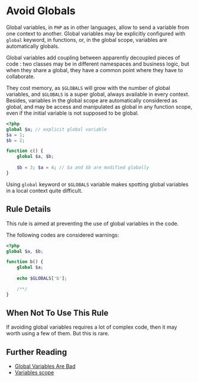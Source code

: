 <!-- Good Practices -->
# Avoid Globals

Global variables, in `PHP` as in other languages, allow to send a variable from one context to another. Global variables may be explicitly configured with `global` keyword, in functions, or, in the global scope, variables are automatically globals.

Global variables add coupling between apparently decoupled pieces of code : two classes may be in different namespaces and business logic, but when they share a global, they have a common point where they have to collaborate.

They cost memory, as `$GLOBALS` will grow with the number of global variables, and `$GLOBALS` is a super global, always available in every context. Besides, variables in the global scope are automatically considered as global, and may be access and manipulated as global in any function scope, even if the initial variable is not supposed to be global. 


```php
<?php
global $a; // explicit global variable
$a = 1;
$b = 2;

function c() {
	global $a, $b;
	
	$b = 3; $a = 4; // $a and $b are modified globally
}

```

Using `global` keyword or `$GLOBALS` variable makes spotting global variables in a local context quite difficult. 


## Rule Details

This rule is aimed at preventing the use of global variables in the code.

The following codes are considered warnings:

```php
<?php
global $a, $b;

function b() {
	global $a;
	
	echo $GLOBALS['b'];

	/**/
}

```


## When Not To Use This Rule

If avoiding global variables requires a lot of complex code, then it may worth using a few of them. But this is rare.


## Further Reading

* [Global Variables Are Bad](http://c2.com/cgi/wiki?GlobalVariablesAreBad)
* [Variables scope](http://php.net/language.variables.scope)
